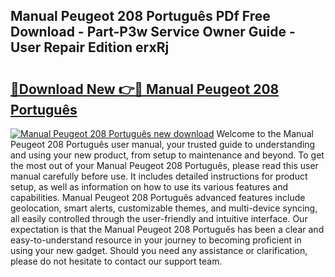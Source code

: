 ## Manual Peugeot 208 Português PDf Free Download - Part-P3w Service Owner Guide - User Repair Edition erxRj

# <h2><a href="http://cf11022.oget.top/?id=Manual+Peugeot+208+Portugu%c3%aas">🔗Download New 👉🔴 Manual Peugeot 208 Português</a></h2>

[![Manual Peugeot 208 Português new download](https://i.imgur.com/5g1atiW.png)](http://cf11022.oget.top/?id=Manual+Peugeot+208+Portugu%c3%aas)
Welcome to the Manual Peugeot 208 Português user manual, your trusted guide to understanding and using your new product, from setup to maintenance and beyond. To get the most out of your Manual Peugeot 208 Português, please read this user manual carefully before use. It includes detailed instructions for product setup, as well as information on how to use its various features and capabilities. Manual Peugeot 208 Português advanced features include geolocation, smart alerts, customizable themes, and multi-device syncing, all easily controlled through the user-friendly and intuitive interface. Our expectation is that the Manual Peugeot 208 Português has been a clear and easy-to-understand resource in your journey to becoming proficient in using your new gadget. Should you need any assistance or clarification, please do not hesitate to contact our support team.
